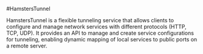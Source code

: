 #HamstersTunnel

HamstersTunnel is a flexible tunneling service that allows clients 
to configure and manage network services with different protocols (HTTP, TCP, UDP). 
It provides an API to manage and create service configurations for tunneling,
enabling dynamic mapping of local services to public ports on a remote server.
